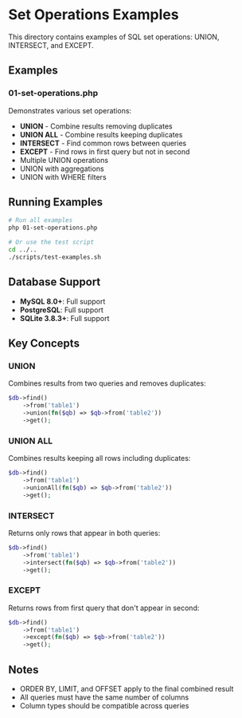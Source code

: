 # Set Operations Examples

This directory contains examples of SQL set operations: UNION, INTERSECT, and EXCEPT.

## Examples

### 01-set-operations.php
Demonstrates various set operations:
- **UNION** - Combine results removing duplicates
- **UNION ALL** - Combine results keeping duplicates
- **INTERSECT** - Find common rows between queries
- **EXCEPT** - Find rows in first query but not in second
- Multiple UNION operations
- UNION with aggregations
- UNION with WHERE filters

## Running Examples

```bash
# Run all examples
php 01-set-operations.php

# Or use the test script
cd ../..
./scripts/test-examples.sh
```

## Database Support

- **MySQL 8.0+**: Full support
- **PostgreSQL**: Full support
- **SQLite 3.8.3+**: Full support

## Key Concepts

### UNION
Combines results from two queries and removes duplicates:
```php
$db->find()
    ->from('table1')
    ->union(fn($qb) => $qb->from('table2'))
    ->get();
```

### UNION ALL
Combines results keeping all rows including duplicates:
```php
$db->find()
    ->from('table1')
    ->unionAll(fn($qb) => $qb->from('table2'))
    ->get();
```

### INTERSECT
Returns only rows that appear in both queries:
```php
$db->find()
    ->from('table1')
    ->intersect(fn($qb) => $qb->from('table2'))
    ->get();
```

### EXCEPT
Returns rows from first query that don't appear in second:
```php
$db->find()
    ->from('table1')
    ->except(fn($qb) => $qb->from('table2'))
    ->get();
```

## Notes

- ORDER BY, LIMIT, and OFFSET apply to the final combined result
- All queries must have the same number of columns
- Column types should be compatible across queries



